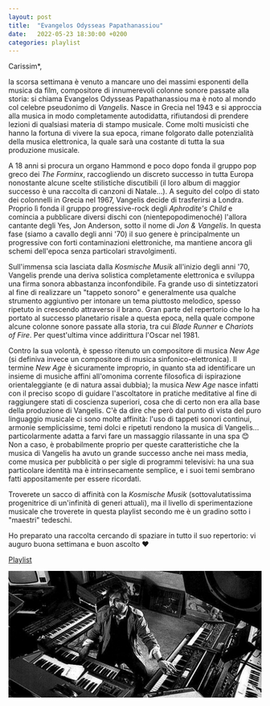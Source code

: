 ```yaml
---
layout: post
title:  "Evangelos Odysseas Papathanassiou"
date:   2022-05-23 18:30:00 +0200
categories: playlist
---
```


Carissim*,

la scorsa settimana è venuto a mancare uno dei massimi esponenti della musica da film, compositore di innumerevoli colonne sonore passate alla storia: si chiama Evangelos Odysseas Papathanassiou ma è noto al mondo col celebre pseudonimo di _Vangelis_.
Nasce in Grecia nel 1943 e si approccia alla musica in modo completamente autodidatta, rifiutandosi di prendere lezioni di qualsiasi materia di stampo musicale. 
Come molti musicisti che hanno la fortuna di vivere la sua epoca, rimane folgorato dalle potenzialità della musica elettronica, la quale sarà una costante di tutta la sua produzione musicale.

A 18 anni si procura un organo Hammond e poco dopo fonda il gruppo pop greco dei _The Forminx_, raccogliendo un discreto successo in tutta Europa nonostante alcune scelte stilistiche discutibili (il loro album di maggior successo è una raccolta di canzoni di Natale...).
A seguito del colpo di stato dei colonnelli in Grecia nel 1967, Vangelis decide di trasferirsi a Londra. Proprio lì fonda il gruppo progressive-rock degli _Aphrodite's Child_ e comincia a pubblicare diversi dischi con (nientepopodimenoché) l'allora cantante degli Yes, Jon Anderson, sotto il nome di _Jon & Vangelis_.
In questa fase (siamo a cavallo degli anni '70) il suo genere è principalmente un progressive con forti contaminazioni elettroniche, ma mantiene ancora gli schemi dell'epoca senza particolari stravolgimenti.

Sull'immensa scia lasciata dalla _Kosmische Musik_ all'inizio degli anni '70, Vangelis prende una deriva solistica completamente elettronica e sviluppa una firma sonora abbastanza inconfondibile. Fa grande uso di sintetizzatori al fine di realizzare un "tappeto sonoro" e generalmente usa qualche strumento aggiuntivo per intonare un tema piuttosto melodico, spesso ripetuto in crescendo attraverso il brano.
Gran parte del repertorio che lo ha portato al successo planetario risale a questa epoca, nella quale compone alcune colonne sonore passate alla storia, tra cui _Blade Runner_ e _Chariots of Fire_. Per quest'ultima vince addirittura l'Oscar nel 1981.

Contro la sua volontà, è spesso ritenuto un compositore di musica _New Age_ (si definiva invece un compositore di musica sinfonico-elettronica). Il termine _New Age_ è sicuramente improprio, in quanto sta ad identificare un insieme di musiche affini all'omonima corrente filosofica di ispirazione orientaleggiante (e di natura assai dubbia); la musica _New Age_ nasce infatti con il preciso scopo di guidare l'ascoltatore in pratiche meditative al fine di raggiungere stati di coscienza superiori, cosa che di certo non era alla base della produzione di Vangelis.
C'è da dire che però dal punto di vista del puro linguaggio musicale ci sono molte affinità: l'uso di tappeti sonori continui, armonie semplicissime, temi dolci e ripetuti rendono la musica di Vangelis... particolarmente adatta a farvi fare un massaggio rilassante in una spa 😊
Non a caso, è probabilmente proprio per queste caratteristiche che la musica di Vangelis ha avuto un grande successo anche nei mass media, come musica per pubblicità o per sigle di programmi televisivi: ha una sua particolare identità ma è intrinsecamente semplice, e i suoi temi sembrano fatti appositamente per essere ricordati.

Troverete un sacco di affinità con la _Kosmische Musik_ (sottovalutatissima progenitrice di un'infinità di generi attuali), ma il livello di sperimentazione musicale che troverete in questa playlist secondo me è un gradino sotto i "maestri" tedeschi.

Ho preparato una raccolta cercando di spaziare in tutto il suo repertorio: vi auguro buona settimana e buon ascolto ❤️

[Playlist](https://open.spotify.com/playlist/44rEZD82rI8pQnXsyxYSRO?si=9f1481d436a842c4)

![Image](/files/Vangelis.jpg)
